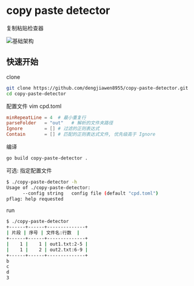 # copy paste detector

复制粘贴检查器

![基础架构](https://markdown-1304103443.cos.ap-guangzhou.myqcloud.com/2022-02-0420220831104153.png)

## 快速开始

clone

```bash
git clone https://github.com/dengjiawen8955/copy-paste-detector.git
cd copy-paste-detector
```

配置文件 vim cpd.toml

```toml
minRepeatLine = 4  # 最小重复行
parseFolder   = "out"   # 解析的文件夹路径
Ignore        = [] # 过滤的正则表达式
Contain       = [] # 匹配的正则表达式文件, 优先级高于 Ignore
```

编译

```bash
go build copy-paste-detector .
```

可选: 指定配置文件

```bash
$ ./copy-paste-detector -h
Usage of ./copy-paste-detector:
      --config string   config file (default "cpd.toml")
pflag: help requested
```

run

```bash
$ ./copy-paste-detector 
+------+------+--------------+
| 片段 | 序号 | 文件名:行数  |
+------+------+--------------+
|    1 |    1 | out1.txt:2-5 |
|    1 |    2 | out2.txt:6-9 |
+------+------+--------------+
b
c
d
3
```

